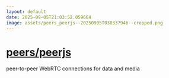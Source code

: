 ```yaml
---
layout: default
date: 2025-09-05T21:03:52.059664
image: assets/peers_peerjs--20250905T030337946--cropped.png
---
```


# [peers/peerjs](https://github.com/peers/peerjs)

peer-to-peer WebRTC connections for data and media
